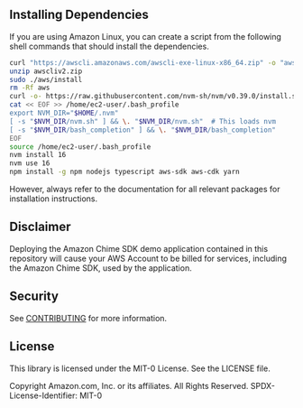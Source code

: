 
## Installing Dependencies

If you are using Amazon Linux, you can create a script from the following shell commands that should install the dependencies.

```bash
curl "https://awscli.amazonaws.com/awscli-exe-linux-x86_64.zip" -o "awscliv2.zip"
unzip awscliv2.zip
sudo ./aws/install
rm -Rf aws
curl -o- https://raw.githubusercontent.com/nvm-sh/nvm/v0.39.0/install.sh | bash
cat << EOF >> /home/ec2-user/.bash_profile
export NVM_DIR="$HOME/.nvm"
[ -s "$NVM_DIR/nvm.sh" ] && \. "$NVM_DIR/nvm.sh"  # This loads nvm
[ -s "$NVM_DIR/bash_completion" ] && \. "$NVM_DIR/bash_completion"
EOF
source /home/ec2-user/.bash_profile
nvm install 16
nvm use 16
npm install -g npm nodejs typescript aws-sdk aws-cdk yarn
```

However, always refer to the documentation for all relevant packages for installation instructions.

## Disclaimer

Deploying the Amazon Chime SDK demo application contained in this repository will cause your AWS Account to be billed for services, including the Amazon Chime SDK, used by the application.
## Security

See [CONTRIBUTING](CONTRIBUTING.md#security-issue-notifications) for more information.

## License

This library is licensed under the MIT-0 License. See the LICENSE file.

Copyright Amazon.com, Inc. or its affiliates. All Rights Reserved.
SPDX-License-Identifier: MIT-0
